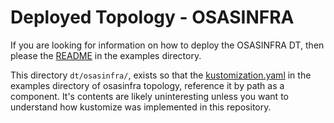 # Deployed Topology - OSASINFRA

If you are looking for information on how to deploy the OSASINFRA DT, then
please the [README](../../examples/dt/osasinfra/README.md) in the examples
directory.

This directory `dt/osasinfra/`, exists so that the
[kustomization.yaml](../../examples/dt/osasinfra/kustomization.yaml) in
the examples directory of osasinfra topology, reference it by path as a
component. It's contents are likely uninteresting unless you want to understand
how kustomize was implemented in this repository.
